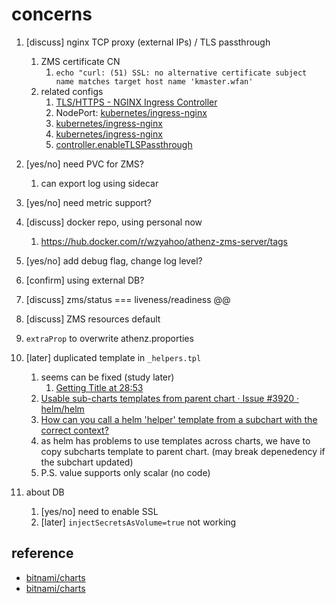 # concerns

1. [discuss] nginx TCP proxy (external IPs) / TLS passthrough
    1. ZMS certificate CN
        1. `echo "curl: (51) SSL: no alternative certificate subject name matches target host name 'kmaster.wfan'`
    1. related configs
        1. [TLS/HTTPS - NGINX Ingress Controller](https://kubernetes.github.io/ingress-nginx/user-guide/tls/#ssl-passthrough)
        1. NodePort: [kubernetes/ingress-nginx](https://github.com/kubernetes/ingress-nginx/blob/c8b6ba8376d8bb90c1cb71d963e8165ef873820b/charts/ingress-nginx/values.yaml#L291-L303)
        1. [kubernetes/ingress-nginx](https://github.com/kubernetes/ingress-nginx/blob/0d2c6db75e47f81a6472f87e546072c75ad9f77d/docs/user-guide/tls.md#ssl-passthrough)
        1. [kubernetes/ingress-nginx](https://github.com/kubernetes/ingress-nginx/tree/master/charts/ingress-nginx)
        1. [controller.enableTLSPassthrough](https://docs.nginx.com/nginx-ingress-controller/installation/installation-with-helm/)

1. [yes/no] need PVC for ZMS?
    1. can export log using sidecar
1. [yes/no] need metric support?
1. [discuss] docker repo, using personal now
    1. https://hub.docker.com/r/wzyahoo/athenz-zms-server/tags
1. [yes/no] add debug flag, change log level?
1. [confirm] using external DB?
1. [discuss] zms/status === liveness/readiness @@
1. [discuss] ZMS resources default
1. `extraProp` to overwrite athenz.proporties
1. [later] duplicated template in `_helpers.tpl`
    1. seems can be fixed (study later)
        1. [Getting Title at 28:53](https://github.com/bitnami/charts/blob/6b59bd8ca6fcafbfb27e611182b4d4c9c1bf122d/bitnami/wordpress/templates/_helpers.tpl#L204-L215)
    1. [Usable sub-charts templates from parent chart · Issue #3920 · helm/helm](https://github.com/helm/helm/issues/3920)
    1. [How can you call a helm &#x27;helper&#x27; template from a subchart with the correct context?](https://stackoverflow.com/questions/47791971/how-can-you-call-a-helm-helper-template-from-a-subchart-with-the-correct-conte)
    1. as helm has problems to use templates across charts, we have to copy subcharts template to parent chart. (may break depenedency if the subchart updated)
    1. P.S. value supports only scalar (no code)
1. about DB
    1. [yes/no] need to enable SSL
    1. [later] `injectSecretsAsVolume=true` not working

## reference

- [bitnami/charts](https://github.com/bitnami/charts/blob/master/bitnami/wordpress/templates/deployment.yaml)
- [bitnami/charts](https://github.com/bitnami/charts/blob/master/bitnami/mariadb/templates/master-statefulset.yaml)
